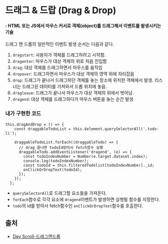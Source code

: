 # 드래그 & 드랍 (Drag & Drop)

#### : HTML 또는 JS에서 마우스 커서로 객체(object)를 드래그해서 이벤트를 발생시키는 기술

드래그 앤 드롭의 일반적인 이벤트 발생 순서는 다음과 같다.

1. `dragstart`: 사용자가 객체를 드래그하려고 시작함.
2. `dragenter`: 마우스가 대상 객체의 위로 처음 진입함
3. `drag`: 대상 객체를 드래그하면서 마우스를 움직임
4. `dropover`: 드래그하면서 마우스가 대상 객체의 영역 위에 자리잡음
5. `drop`: 드래그가 끝나서 드래그하던 객체를 놓는 장소에 위치한 객체에서 발생. 리스너는 드래그된 데이터를 가져와서 드롭 위치에 놓음.
6. `dragleave`: 드래그가 끝나서 마우스가 대상 객체의 위에서 벗어남.
7. `dragend`: 대상 객체를 드래그하다가 마우스 버튼을 놓는 순간 발생

### 내가 구현한 코드

```
this.dragAndDrop = () => {
    const draggableTodoList = this.$element.querySelectorAll('.todo-li');

    draggableTodoList.forEach((draggableTodo) => {
      // drag 끝나면 todoId받아서 fetch함수 실행
      draggableTodo.addEventListener('dragend', (e) => {
        const todoIndexNumber = Number(e.target.dataset.index);
        console.log(todoIndexNumber);
        const todoId = this.filteredTodolist[todoIndexNumber]._id;
        onClickOrDropText(todoId);
      });
    });
  };
```

- `querySelectorAll`로 드래그할 요소들을 가져온다.
- `forEach`함수로 각각 요소에 `dragend`이벤트가 발생하면 실행될 함수를 지정한다.
- `todo`의 id를 받아서 fetch함수인 `onClickOrDropText`함수를 호출한다.

## 출처

- [Dev Scroll-드래그앤드롭](https://inpa.tistory.com/entry/%EB%93%9C%EB%9E%98%EA%B7%B8-%EC%95%A4-%EB%93%9C%EB%A1%AD-Drag-Drop-%EA%B8%B0%EB%8A%A5)
